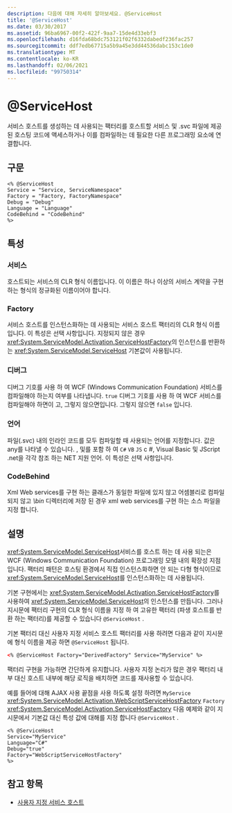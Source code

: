 ```yaml
---
description: 다음에 대해 자세히 알아보세요. @ServiceHost
title: '@ServiceHost'
ms.date: 03/30/2017
ms.assetid: 96ba6967-00f2-422f-9aa7-15de4d33ebf3
ms.openlocfilehash: d16fda68bdc753121f02f6332dabedf236fac257
ms.sourcegitcommit: ddf7edb67715a5b9a45e3dd44536dabc153c1de0
ms.translationtype: MT
ms.contentlocale: ko-KR
ms.lasthandoff: 02/06/2021
ms.locfileid: "99750314"
---
```

# <a name="servicehost"></a>\@ServiceHost

서비스 호스트를 생성하는 데 사용되는 팩터리를 호스트할 서비스 및 .svc 파일에 제공된 호스팅 코드에 액세스하거나 이를 컴파일하는 데 필요한 다른 프로그래밍 요소에 연결합니다.

## <a name="syntax"></a>구문

```aspx-csharp
<% @ServiceHost
Service = "Service, ServiceNamespace"
Factory = "Factory, FactoryNamespace"
Debug = "Debug"
Language = "Language"
CodeBehind = "CodeBehind"
%>
```

## <a name="attributes"></a>특성

### <a name="service"></a>서비스

호스트되는 서비스의 CLR 형식 이름입니다. 이 이름은 하나 이상의 서비스 계약을 구현하는 형식의 정규화된 이름이어야 합니다.

### <a name="factory"></a>Factory

서비스 호스트를 인스턴스화하는 데 사용되는 서비스 호스트 팩터리의 CLR 형식 이름입니다. 이 특성은 선택 사항입니다. 지정되지 않은 경우 <xref:System.ServiceModel.Activation.ServiceHostFactory>의 인스턴스를 반환하는 <xref:System.ServiceModel.ServiceHost> 기본값이 사용됩니다.

### <a name="debug"></a>디버그

디버그 기호를 사용 하 여 WCF (Windows Communication Foundation) 서비스를 컴파일해야 하는지 여부를 나타냅니다. `true` 디버그 기호를 사용 하 여 WCF 서비스를 컴파일해야 하면이 고, 그렇지 않으면입니다. 그렇지 않으면 `false` 입니다.

### <a name="language"></a>언어

파일(.svc) 내의 인라인 코드를 모두 컴파일할 때 사용되는 언어를 지정합니다. 값은 any를 나타낼 수 있습니다. , 및를 포함 하 여 `C#` `VB` `JS` c #, Visual Basic 및 JScript .net을 각각 참조 하는 NET 지원 언어. 이 특성은 선택 사항입니다.

### <a name="codebehind"></a>CodeBehind

Xml Web services를 구현 하는 클래스가 동일한 파일에 있지 않고 어셈블리로 컴파일되지 않고 *\bin* 디렉터리에 저장 된 경우 xml web services를 구현 하는 소스 파일을 지정 합니다.

## <a name="remarks"></a>설명

<xref:System.ServiceModel.ServiceHost>서비스를 호스트 하는 데 사용 되는은 WCF (Windows Communication Foundation) 프로그래밍 모델 내의 확장성 지점입니다. 팩터리 패턴은 호스팅 환경에서 직접 인스턴스화하면 안 되는 다형 형식이므로 <xref:System.ServiceModel.ServiceHost>를 인스턴스화하는 데 사용됩니다.

기본 구현에서는 <xref:System.ServiceModel.Activation.ServiceHostFactory>를 사용하여 <xref:System.ServiceModel.ServiceHost>의 인스턴스를 만듭니다. 그러나 지시문에 팩터리 구현의 CLR 형식 이름을 지정 하 여 고유한 팩터리 (파생 호스트를 반환 하는 팩터리)를 제공할 수 있습니다 `@ServiceHost` .

기본 팩터리 대신 사용자 지정 서비스 호스트 팩터리를 사용 하려면 다음과 같이 지시문에 형식 이름을 제공 하면 `@ServiceHost` 됩니다.

```xml
<% @ServiceHost Factory="DerivedFactory" Service="MyService" %>
```

팩터리 구현을 가능하면 간단하게 유지합니다. 사용자 지정 논리가 많은 경우 팩터리 내부 대신 호스트 내부에 해당 로직을 배치하면 코드를 재사용할 수 있습니다.

예를 들어에 대해 AJAX 사용 끝점을 사용 하도록 설정 하려면 `MyService` <xref:System.ServiceModel.Activation.WebScriptServiceHostFactory> `Factory` <xref:System.ServiceModel.Activation.ServiceHostFactory> 다음 예제와 같이 지시문에서 기본값 대신 특성 값에 대해를 지정 합니다 `@ServiceHost` .

```aspx-csharp
<% @ServiceHost
Service="MyService"
Language="C#"
Debug="true"
Factory="WebScriptServiceHostFactory"
%>
```

## <a name="see-also"></a>참고 항목

- [사용자 지정 서비스 호스트](../../../wcf/samples/custom-service-host.md)
